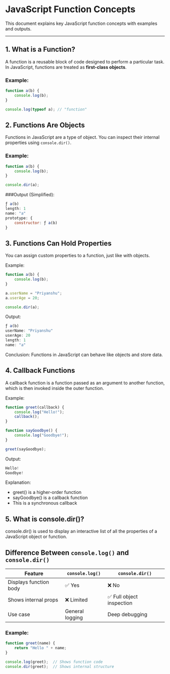# JavaScript Function Concepts

This document explains key JavaScript function concepts with examples and outputs.

---

## 1. What is a Function?

A function is a reusable block of code designed to perform a particular task. In JavaScript, functions are treated as **first-class objects**.

### Example:

```js
function a(b) {
    console.log(b);
}

console.log(typeof a); // "function"
```

## 2. Functions Are Objects

Functions in JavaScript are a type of object. You can inspect their internal properties using `console.dir()`.

### Example:

```js
function a(b) {
    console.log(b);
}

console.dir(a);
``` 
###Output (Simplified):
```js
ƒ a(b)
length: 1
name: "a"
prototype: {
    constructor: ƒ a(b)
}
```

## 3. Functions Can Hold Properties
You can assign custom properties to a function, just like with objects.

Example:
```js
function a(b) {
    console.log(b);
}

a.userName = "Priyanshu";
a.userAge = 20;

console.dir(a);
``` 
Output:
```js
ƒ a(b)
userName: "Priyanshu"
userAge: 20
length: 1
name: "a"
```
Conclusion: Functions in JavaScript can behave like objects and store data.

## 4. Callback Functions
A callback function is a function passed as an argument to another function, which is then invoked inside the outer function.

Example:
```js
function greet(callback) {
    console.log("Hello!");
    callback();
}

function sayGoodbye() {
    console.log("Goodbye!");
}

greet(sayGoodbye);
``` 

Output:
```js
Hello!
Goodbye!
```

Explanation:
- greet() is a higher-order function
- sayGoodbye() is a callback function
- This is a synchronous callback

## 5. What is console.dir()?
console.dir() is used to display an interactive list of all the properties of a JavaScript object or function.

## Difference Between `console.log()` and `console.dir()`

| Feature               | `console.log()`          | `console.dir()`                  |
|-----------------------|--------------------------|----------------------------------|
| Displays function body| ✅ Yes                   | ❌ No                            |
| Shows internal props  | ❌ Limited               | ✅ Full object inspection        |
| Use case              | General logging          | Deep debugging                   |

### Example:

```js
function greet(name) {
    return "Hello " + name;
}

console.log(greet);  // Shows function code
console.dir(greet);  // Shows internal structure
```  
